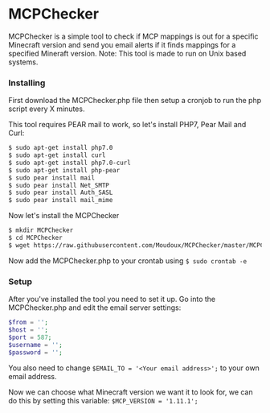 # MCPChecker
MCPChecker is a simple tool to check if MCP mappings is out for a specific Minecraft version and send you email alerts if it finds mappings for a specified Mineraft version. Note: This tool is made to run on Unix based systems.

### Installing

First download the MCPChecker.php file then setup a cronjob to run the php script every X minutes. 

This tool requires PEAR mail to work, so let's install PHP7, Pear Mail and Curl:

```sh
$ sudo apt-get install php7.0
$ sudo apt-get install curl
$ sudo apt-get install php7.0-curl
$ sudo apt-get install php-pear
$ sudo pear install mail
$ sudo pear install Net_SMTP
$ sudo pear install Auth_SASL
$ sudo pear install mail_mime
```

Now let's install the MCPChecker

```sh
$ mkdir MCPChecker
$ cd MCPChecker
$ wget https://raw.githubusercontent.com/Moudoux/MCPChecker/master/MCPChecker.php
```

Now add the MCPChecker.php to your crontab using `$ sudo crontab -e`

### Setup

After you've installed the tool you need to set it up. Go into the MCPChecker.php and edit the email server settings:

```php
$from = '';
$host = '';
$port = 587;
$username = '';
$password = '';
```

You also need to change `$EMAIL_TO = '<Your email address>';` to your own email address.

Now we can choose what Minecraft version we want it to look for, we can do this by setting this variable: `$MCP_VERSION = '1.11.1';`
